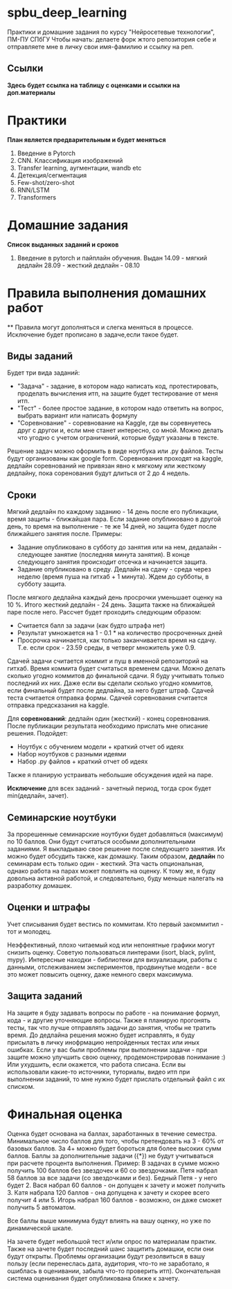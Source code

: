 # spbu_deep_learning
Практики и домашние задания по курсу "Нейросетевые технологии", ПМ-ПУ СПбГУ
Чтобы начать: делаете форк жтого репозитория себе и отправляете мне в личку свои имя-фамилию и ссылку на реп.

## Ссылки
**Здесь будет ссылка на таблицу с оценками и ссылки на доп.материалы**

# Практики
**План является предварительным и будет меняться**

1. Введение в Pytorch
2. CNN. Классификация изображений
3. Transfer learning, аугментации, wandb etc
4. Детекция/сегментация
5. Few-shot/zero-shot
6. RNN/LSTM
7. Transformers

# Домашние задания
**Список выданных заданий и сроков**

1. Введение в pytorch и пайплайн обучения. Выдан 14.09 - мягкий дедлайн 28.09 - жесткий дедлайн - 08.10


# Правила выполнения домашних работ
** Правила могут дополняться и слегка меняться в процессе. Исключение будет прописано в задаче,если такое будет.
## Виды заданий
Будет три вида заданий:
- "Задача" - задание, в котором надо написать код, протестировать, проделать вычисления итп, на защите будет тестирование от меня итп.
- "Тест" - более простое задание, в котором надо ответить на вопрос, выбрать вариант или написать формулу
- "Соревнование" - соревнование на Kaggle, где вы соревнуетесь друг с другои и, если мне станет интересно, со мной. Можно делать что угодно с учетом ограничений, которые будут указаны в тексте.

Решение задач можно оформить в виде ноутбука или .py файлов. Тесты будут организованы как google form.
Соревнования проходят на kaggle, дедлайн соревнований не привязан явно к мягкому или жесткому дедлайну, пока соренования будут длиться от 2 до 4 недель.

## Сроки

Мягкий дедлайн по каждому заданию - 14 день после его публикации, время защиты - ближайшая пара. Если задание опубликовано в другой день, то время на выполнение - те же 14 дней, но защита будет после ближайшего занятия после.
Примеры: 
- Задание  опубликовано в субботу до занятия или на нем, дедалайн - следующее занятие (последняя минута занятия). В конце следующего занятия происходит отсечка и начинается защита.
- Задание опубликовано в среду. Дедлайн на сдачу - среда через неделю (время пуша на гитхаб + 1 минута). Ждем до субботы, в субботу защита.

После мягкого дедлайна каждый день просрочки уменьшает оценку на 10 %. Итого жесткий дедлайн - 24 день. Защита также на ближайшей паре после него.
Рассчет будет проходить следующим образом:
- Считается балл за задачи (как будто штрафа нет)
- Результат умножается на 1 - 0.1 * на количество просроченных дней
- Просрочка начинается, как только заканчивается время на сдачу. Т.е. если срок - 23.59 среды, в четверг множитель уже 0.9.

Сдачей задачи считается коммит и пуш в именной репозиторий на гитхаб. Время коммита будет считаться временем сдачи.
Можно делать сколько угодно коммитов до финальной сдачи. Я буду учитывать только последний их них. Даже если вы сделали сколько угодно коммитов, если финальный будет после дедлайна, за него будет штраф.
Сдачей теста считается отправка формы. Сдачей соревнования считается отправка предсказания на kaggle.

Для **соревнований**: дедлайн один (жесткий) - конец соревнования. После публикации результата необходимо прислать мне описание решения. Подойдет:
- Ноутбук с обучением модели + краткий отчет об идеях
- Набор ноутбуков с разными идеями 
- Набор .py файлов + краткий отчет об идеях

Также я планирую устраивать небольшие обсуждения идей на паре.

**Исключение** для всех заданий - зачетный период, тогда срок будет min(дедлайн, зачет).

## Семинарские ноутбуки
За прорешенные семинарские ноутбуки будет добавляться (максимум) по 10 баллов. Они будут считаться особыми дополнительными заданиями.
Я выкладываю свое решение после следующего занятия. Их можно будет обсудить также, как домашку.
Таким образом, **дедлайн** по семинарам есть только один - жесткий.
Эта часть опциональная, однако работа на парах может повлиять на оценку. 
К тому же, я буду довольна активной работой, и следовательно, буду меньше налегать на разработку домашек.

## Оценки и штрафы
Учет списывания будет вестись по коммитам. Кто первый закоммитил - тот и молодец. 

Неэффективный, плохо читаемый код или непонятные графики могут снизить оценку. 
Советую пользоваться линтерами (isort, black, pylint, mypy). 
Интересные находки - библиотеки для визуализации, работы с данными, отслеживанием экспериментов, продвинутые модели - все это может повысить оценку, даже немного сверх максимума.

## Защита заданий
На защите я буду задавать вопросы по работе - на понимание формул, кода - и другие уточняющие вопросы. Также я планирую прогонять тесты, так что лучше отправлять задачи до занятия, чтобы не тратить время.
До дедлайна решения можно будет исправлять, я буду присылать в личку инофрмацию  непройденных тестах или иных ошибках.
Если у вас были проблемы при выполнении задачи - при защите можно улучшить свою оценку, продемонстрировав понимание :) Или ухудшить, если окажется, что работа списана.
Если вы использовали какие-то источники, туториалы, видео итп при выполнении заданий, то мне нужно будет прислать отдельный файл с их списком.

# Финальная оценка
Оценка будет основана на баллах, заработанных в течение семестра.
Минимальное число баллов для того, чтобы претендовать на 3 - 60% от базовых баллов.
За 4+ можно будет бороться для более высоких сумм баллов. Баллы за дополнительные задачи ({*}) не будут учитываться при расчете процента выполнения.
Пример: В задачах в сумме можно получить 100 баллов без звездочек и 60 со звездочками. Петя набрал 58 баллов за все задачи (со звездочками  и без). Бедный Петя - у него будет 2.
Вася набрал 60 баллов - он допущен к зачету и может получить 3. Катя набрала 120 баллов - она допущена к зачету и скорее всего получит 4 или 5.
Игорь набрал 160 баллов - возможно, он даже сможет получить 5 автоматом. 

Все баллы выше минимума будут влиять на вашу оценку, но уже по динамической шкале. 

На зачете будет небольшой тест и/или опрос по материалам практик. 
Также на зачете будет последний шанс защитить домашки, если они будут открыты.
Проблемы организации будут резолвиться в вашу пользу (если перенеслась дата, аудитория, что-то не заработало, я ошиблась в оценивании, забыла что-то проверить итп).
Окончательная система оценивания будет опубликована ближе к зачету.
